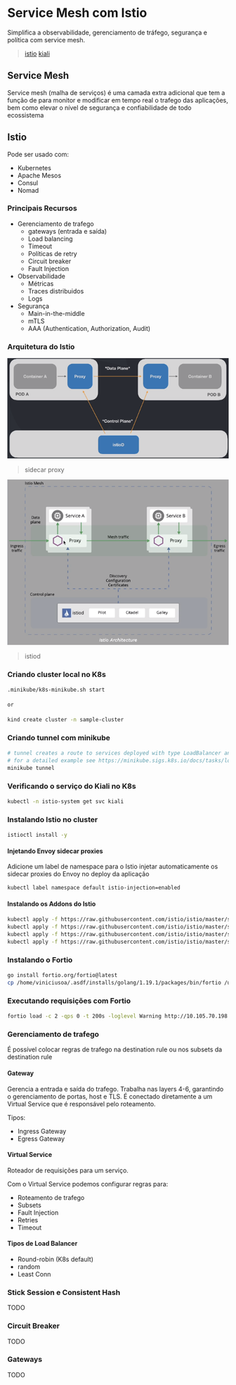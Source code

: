 # Service Mesh com Istio
Simplifica a observabilidade, gerenciamento de tráfego, segurança e política com service mesh.

> [istio](https://istio.io/)
> [kiali](https://kiali.io/)

## Service Mesh
Service mesh (malha de serviços) é uma camada extra adicional que tem a função de
para monitor e modificar em tempo real o trafego das aplicações, bem como elevar o nível
de segurança e confiabilidade de todo ecossistema

## Istio
Pode ser usado com:
- Kubernetes
- Apache Mesos
- Consul
- Nomad

### Principais Recursos
- Gerenciamento de trafego
    - gateways (entrada e saída)
    - Load balancing
    - Timeout
    - Políticas de retry
    - Circuit breaker
    - Fault Injection
- Observabilidade
    - Métricas
    - Traces distribuidos
    - Logs
- Segurança
    - Main-in-the-middle
    - mTLS
    - AAA (Authentication, Authorization, Audit)

### Arquitetura do Istio

![](../_assets/sidecar-proxy.png "sidecar proxy")
> sidecar proxy

![](../_assets/istiod.png "Arquitetura do Istio")
> istiod

### Criando cluster local no K8s
```bash
.minikube/k8s-minikube.sh start

or

kind create cluster -n sample-cluster
```


### Criando tunnel com minikube
```bash
# tunnel creates a route to services deployed with type LoadBalancer and sets their Ingress to their ClusterIP.
# for a detailed example see https://minikube.sigs.k8s.io/docs/tasks/loadbalancer
minikube tunnel
```

### Verificando o serviço do Kiali no K8s
```bash
kubectl -n istio-system get svc kiali
```


### Instalando Istio no cluster
```bash
istioctl install -y
```

#### Injetando Envoy sidecar proxies
Adicione um label de namespace para o Istio injetar automaticamente os sidecar proxies do Envoy no deploy da aplicação

```bash
kubectl label namespace default istio-injection=enabled
```

#### Instalando os Addons do Istio
```bash
kubectl apply -f https://raw.githubusercontent.com/istio/istio/master/samples/addons/grafana.yaml
kubectl apply -f https://raw.githubusercontent.com/istio/istio/master/samples/addons/jaeger.yaml
kubectl apply -f https://raw.githubusercontent.com/istio/istio/master/samples/addons/kiali.yaml
kubectl apply -f https://raw.githubusercontent.com/istio/istio/master/samples/addons/prometheus.yaml
```

### Instalando o Fortio
```bash
go install fortio.org/fortio@latest
cp /home/viniciusoa/.asdf/installs/golang/1.19.1/packages/bin/fortio /usr/local/bin
```

### Executando requisições com Fortio
```bash
fortio load -c 2 -qps 0 -t 200s -loglevel Warning http://10.105.70.198:8000
```


### Gerenciamento de trafego
É possível colocar regras de trafego na destination rule ou nos subsets da destination rule

#### Gateway
Gerencia a entrada e saída do trafego. Trabalha nas layers 4-6, garantindo o gerenciamento de portas, host e TLS.
É conectado diretamente a um Virtual Service que é responsável pelo roteamento.

Tipos:
- Ingress Gateway
- Egress Gateway

#### Virtual Service
Roteador de requisições para um serviço.

Com o Virtual Service podemos configurar regras para:
- Roteamento de trafego
- Subsets
- Fault Injection
- Retries
- Timeout

#### Tipos de Load Balancer
- Round-robin (K8s default)
- random
- Least Conn

### Stick Session e Consistent Hash
TODO

### Circuit Breaker
TODO

### Gateways
TODO
